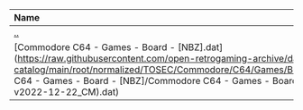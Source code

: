 |Name|Size|
|:---|---:|
|[..](../index.html)|DIR|
|[Commodore C64 - Games - Board - [NBZ].dat](https://raw.githubusercontent.com/open-retrogaming-archive/dat-catalog/main/root/normalized/TOSEC/Commodore/C64/Games/Board/[NBZ]/Commodore C64 - Games - Board - [NBZ]/Commodore C64 - Games - Board - [NBZ] (TOSEC-v2022-12-22_CM).dat)|6554|
